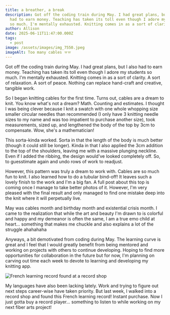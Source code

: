 ```yaml
---
title: a breather, a break
description: Got off the coding train during May. I had great plans, but I also
  had to earn money. Teaching has taken its toll even though I adore my students
  so much. I'm mentally exhausted. Knitting comes in as a sort of clarity.
author: Allison
date: 2025-06-11T11:47:00.000Z
tags:
  - post
image: /assets/images/img_7550.jpeg
imageAlt: Too many cables ㅠㅠ
---
```

Got off the coding train during May. I had great plans, but I also had to earn money. Teaching has taken its toll even though I adore my students so much. I'm mentally exhausted. Knitting comes in as a sort of clarity. A sort of relaxation. A sort of peace. Nothing can replace hand-craft and creative, tangible work.

So I began knitting cables for the first time.  Turns out, cables are a dream to knit. You know what's not a dream? Math. Counting and estimates. I thought I was being clever because I knit a swatch with one whole whopping size smaller circular needles than recommended (I only have 3 knitting needle sizes to my name and was too impatient to purchase another size), took measurements, sized up, and lengthened the body of the top by 3cm to compensate. Wow, she's a mathematician!

This sorta-kinda worked. Sorta in that the length of the body is much better (though it could still be longer). Kinda in that I also applied the 3cm addition to the top of the shoulders, leaving me with a massive plunging neckline. Even if I added the ribbing, the design would've looked completely off. So, to guesstimate again and undo rows of work to readjust. 

However, this pattern was truly a dream to work with. Cables are so much fun to knit. I also learned how to do a tubular bind-off! It leaves such a lovely finish to the work and I'm a big fan.  A full post about this top is coming once I manage to take better photos of it. However, I'm very pleased with the final result and only managed to find one mistake deep into the knit where it will perpetually live.

May was cables month and birthday month and existential crisis month. I came to the realization that while the art and beauty I'm drawn to is colorful and happy and my demeanor is often the same, I am a true emo child at heart... something that makes me chuckle and also explains a lot of the struggle ahahahaha

Anyways, a bit demotivated from coding during May. The learning curve is great and I feel that I would greatly benefit from being mentored and working on projects with others to continue developing. Hoping to find more opportunities for collaboration in the future but for now, I'm planning on carving out time each week to devote to learning and developing my knitting app.

![French learning record found at a record shop](/assets/images/img_7541.jpeg)

My languages have also been lacking lately. Work and trying to figure out next steps career-wise have taken priority. But last week, I walked into a record shop and found this French learning record! Instant purchase. Now I just gotta buy a record player... something to listen to while working on my next fiber arts project!

